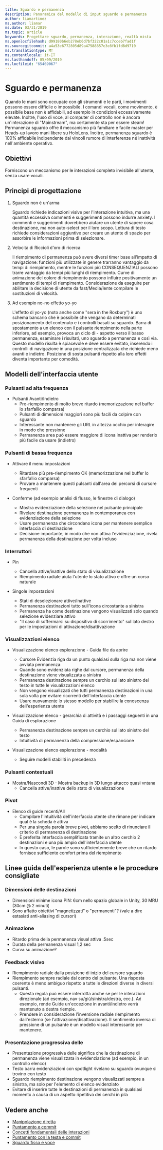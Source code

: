 ```yaml
---
title: Sguardo e permanenza
description: Panoramica del modello di input sguardo e permanenza
author: liamartinez
ms.author: liamar
ms.date: 03/31/2019
ms.topic: article
keywords: Progettare sguardo, permanenza, interazione, realtà mista
ms.openlocfilehash: d99180b6eb278eb6d7bf322c01a1c7cceb7fad1f
ms.sourcegitcommit: a4a53e6772805d89a47588857e3e8fb1fd8d9710
ms.translationtype: MT
ms.contentlocale: it-IT
ms.lasthandoff: 05/09/2019
ms.locfileid: "65469067"
---
```

# <a name="gaze-and-dwell"></a>Sguardo e permanenza

Quando le mani sono occupate con gli strumenti e le parti, i movimenti possono essere difficile o impossibile.  I comandi vocali, come movimento, è possibile base non è affidabili, ad esempio in condizioni eccessivamente elevate.  Inoltre, l'uso di voce, al computer di controllo non è ancora un'interazione di "Mainstream", ma certamente sta per essere steam!  Permanenza sguardo offre il meccanismo più familiare e facile master per Heads-up lavoro mani libere su HoloLens.  Inoltre, permanenza sguardo è 100% affidabile indipendente dai vincoli rumore di interferenze né inattività nell'ambiente operativo.

## <a name="goals"></a>Obiettivi

Forniscono un meccanismo per le interazioni completo invisibile all'utente, senza usare vocali.

## <a name="design-principles"></a>Principi di progettazione

1. Sguardo non è un'arma
    
    Sguardo richiede indicazioni visive per l'interazione intuitiva, ma una quantità eccessiva commenti e suggerimenti possono indurre anxiety. I commenti e suggerimenti dovrebbero aiutare un utente di sapere cosa destinazione, ma non auto-select per il loro scopo. Lettura di testo richiede considerazioni aggiuntive per creare un utente di spazio per assorbire le informazioni prima di selezionare.
    
2. Velocità di Riccioli d'oro di ricerca
    
    Il riempimento di permanenza può avere diversi timer base all'impatto di navigazione: funzioni più utilizzate in genere trarranno vantaggio da tempi di riempimento, mentre le funzioni più CONSEQUENZIALI possono trarre vantaggio da tempi più lunghi di riempimento. Curve di animazione del colore di riempimento possono influire positivamente un sentimento di tempi di riempimento. Considerazione da eseguire per abilitare la decisione di utente da fast/Media/lente compilare le sostituzioni di velocità.
    
3. Ad esempio no-no effetto yo-yo

    L'effetto di yo-yo (noto anche come "sera in the Roxbury") è uno schema bancario che è possibile che vengano da determinati posizionamento del contenuto e i controlli basati su sguardo. Barra di spostamento a un elenco con il pulsante riempimento nella parte inferiore, ad esempio, provoca un ciclo di - aspetto verso il basso permanenza, esaminare i risultati, uno sguardo a permanenza e così via. Questo modello risulta è spiacevole e deve essere evitato, inserendo i controlli di navigazione in una posizione centralizzata che richiede meno avanti e indietro. Posizione di sosta pulsanti rispetto alla loro effetti diventa importante per comodità.

## <a name="ui-patterns"></a>Modelli dell'interfaccia utente

### <a name="high-frequency-buttons"></a>Pulsanti ad alta frequenza
    
* Pulsanti Avanti/Indietro
  * Pre-riempimento di molto breve ritardo (memorizzazione nel buffer lo sfarfallio comparsa)
  * Pulsanti di dimensioni maggiori sono più facili da colpire con sguardo
  * Interessante non mantenere gli URL in altezza occhio per interagire in modo che pressione
  * Permanenza area può essere maggiore di icona inattiva per renderlo più facile da usare (indietro)

### <a name="low-frequency-buttons"></a>Pulsanti di bassa frequenza
    
* Attivare il menu impostazioni
  * Ritardare più pre-riempimento OK (memorizzazione nel buffer lo sfarfallio comparsa)
  * Provare a mantenere questi pulsanti dall'area dei percorsi di cursore frequenti

* Conferme (ad esempio analisi di flusso, le finestre di dialogo)
  * Mostra evidenziazione della selezione nel pulsante principale
  * Rivelare destinazione permanenza in contemporanea con evidenziazione della selezione
  * Usare permanenza che circondano icona per mantenere semplice interfaccia di destinazione
  * Decisione importante, in modo che non attiva l'evidenziazione, rivela permanenza della destinazione per volta incluso
        
### <a name="toggle-buttons"></a>Interruttori

* Pin
  * Cancella attive/inattive dello stato di visualizzazione
  * Riempimento radiale aiuta l'utente lo stato attivo e offre un corso naturale 

* Singole impostazioni
  * Stati di deselezionare attive/inattive
  * Permanenza destinazioni tutto sull'icona circostante a sinistra
  * Permanenza ha come destinazione vengono visualizzati solo quando selezione evidenziare attivo
  * "Il caso di soffermarsi su dispositivo di scorrimento" sul lato destro per le impostazioni di attivazione/disattivazione

### <a name="list-views"></a>Visualizzazioni elenco

* Visualizzazione elenco esplorazione - Guida file da aprire
  * Cursore Evidenzia riga da un punto qualsiasi sulla riga ma non viene avviata permanenza
  * Quando sono evidenziata righe dal cursore, permanenza della destinazione viene visualizzata a sinistra
  * Permanenza destinazione sempre un cerchio sul lato sinistro del testo in tutte le visualizzazioni elenco
  * Non vengono visualizzati che tutti permanenza destinazioni in una sola volta per evitare ricorrenti dell'interfaccia utente
  * Usare nuovamente lo stesso modello per stabilire la conoscenza dell'esperienza utente
        
* Visualizzazione elenco - gerarchia di attività e i passaggi seguenti in una Guida di esplorazione
  * Permanenza destinazione sempre un cerchio sul lato sinistro del testo
  * Intuitività di permanenza della compressione/espansione
        
* Visualizzazione elenco esplorazione - modalità
  * Seguire modelli stabiliti in precedenza

### <a name="contextual-buttons"></a>Pulsanti contestuali

* Mostra/Nascondi 3D - Mostra backup in 3D lungo attacco quasi vntana 
  * Cancella attive/inattive dello stato di visualizzazione

### <a name="pivots"></a>Pivot

* Elenco di guide recenti/All
  * Compilare l'intuitività dell'interfaccia utente che rimane per indicare qual è la scheda è attiva
  * Per una singola parola breve pivot, abbiamo scelto di rinunciare il criterio di permanenza di destinazione
  * È preferita interfaccia semplificata tramite un altro cerchio 2 destinazioni e una più ampio dell'interfaccia utente
  * In questo caso, le parole sono sufficientemente breve che un ritardo fornisce sufficiente comfort prima del riempimento


## <a name="ux-guidelines-and-best-practices"></a>Linee guida dell'esperienza utente e le procedure consigliate

### <a name="target-sizes"></a>Dimensioni delle destinazioni

  * Dimensioni minime icona PIN: 6cm nello spazio globale in Unity, 30 MRU (30cm @ 2 minuti)
  * Sono affatto obiettivi "magnetizzati" o "permanenti"? (vale a dire estasiati anti-aliasing di cursori)

### <a name="animation"></a>Animazione

  * Ritardo prima della permanenza visual attiva .5sec
  * Durata della permanenza visual 1,2 sec
  * Curva su animazione?

### <a name="visual-feedback"></a>Feedback visivo

  * Riempimento radiale dalla posizione di inizio del cursore sguardo
  * Riempimento sempre radiale dal centro del pulsante. Una risposta coerente è meno ambiguo rispetto a tutte le direzioni diverse in diversi pulsanti. 
    * Questa regola può essere interrotta anche se per le interazioni direzionale (ad esempio, nav su/giù/sinistra/destra, ecc.). Ad esempio, rende Guide un'eccezione in avanti/indietro verrà mantenuto a destra riempie.
    * Prendere in considerazione l'inversione radiale riempimento dall'esterno (se l'attivazione/disattivazione). Il sentimento inversa di pressione di un pulsante è un modello visual interessante per mantenere. 

### <a name="progressive-disclosure"></a>Presentazione progressiva delle

 * Presentazione progressiva delle significa che la destinazione di permanenza viene visualizzata in evidenziazione (ad esempio, in un controllo elenco)
 * Testo barra evidenziazioni con spotlight rivelano su sguardo ovunque si trovino con testo
 * Sguardo riempimento destinazione vengono visualizzati sempre a sinistra, ma solo per l'elemento di elenco evidenziato
 * Evitare di inserire tutte le destinazioni di permanenza in qualsiasi momento a causa di un aspetto ripetitiva dei cerchi in pila
 
 ## <a name="see-also"></a>Vedere anche
* [Manipolazione diretta](direct-manipulation.md)
* [Puntamento e commit](point-and-commit.md)
* [Concetti fondamentali delle interazioni](interaction-fundamentals.md)
* [Puntamento con la testa e commit](gaze-and-commit.md)
* [Sguardo fisso e voce](voice-design.md)
